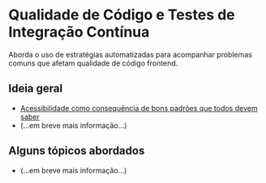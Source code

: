 # Qualidade de Código e Testes de Integração Contínua

Aborda o uso de estratégias automatizadas para acompanhar problemas comuns
que afetam qualidade de código frontend.

## Ideia geral
- [Acessibilidade como consequência de bons padrões que todos devem saber](etc/code-qa-vs-a11y.md)
- (...em breve mais informação...)


## Alguns tópicos abordados
- (...em breve mais informação...)